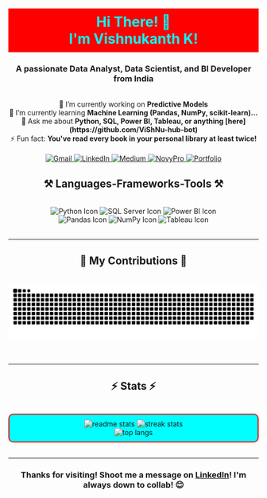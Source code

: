 <div align="center">
  <h1 style="color: cyan; background-color: red; padding: 10px;">Hi There! 👋<br>I'm Vishnukanth K!</h1>
  <h3>A passionate Data Analyst, Data Scientist, and BI Developer from India</h3>
  <br>
  <div>
    🔭 I’m currently working on <strong>Predictive Models</strong><br>
    🌱 I’m currently learning <strong>Machine Learning (Pandas, NumPy, scikit-learn)...</strong><br>
    💬 Ask me about <strong>Python, SQL, Power BI, Tableau, or anything [here](https://github.com/ViShNu-hub-bot)</strong><br>
    ⚡ Fun fact: <strong>You've read every book in your personal library at least twice!</strong>
  </div>
  <br>
  <div> 
    <a href="mailto:vishnukanthvis@gmail.com">
      <img src="https://img.shields.io/badge/Gmail-333333?style=for-the-badge&logo=gmail&logoColor=red" alt="Gmail">
    </a>
    <a href="https://www.linkedin.com/in/vishnukanth-k-a5552327b/" target="_blank">
      <img src="https://img.shields.io/badge/LinkedIn-0077B5?style=for-the-badge&logo=linkedin&logoColor=white" alt="LinkedIn">
    </a>
    <a href="https://medium.com/@vishnukanthvis" target="_blank">
      <img src="https://img.shields.io/badge/Medium-000000?style=for-the-badge&logo=medium&logoColor=white" alt="Medium">
    </a>
    <a href="https://www.novypro.com/profile_projects/vishnukanthk" target="_blank">
      <img src="https://img.shields.io/badge/NovyPro-7B68EE?style=for-the-badge&logo=checkmarx&logoColor=white" alt="NovyPro">
    </a>
    <a href="https://vishnukanth.vercel.app" target="_blank">
      <img src="https://img.shields.io/badge/Portfolio-lightcoral?style=for-the-badge&logo=V&logoColor=white" alt="Portfolio">
    </a>
  </div>

  <h2>⚒️ Languages-Frameworks-Tools ⚒️</h2>
  <br>
  <div>
    <img src="https://img.icons8.com/color/48/000000/python.png" width="48" alt="Python Icon">
    <img src="https://cdn-icons-png.flaticon.com/128/4492/4492311.png" width="48" alt="SQL Server Icon">
    <img src="https://img.icons8.com/color/48/000000/power-bi.png" width="48" alt="Power BI Icon"><br>
    <img src="https://img.icons8.com/color/48/000000/pandas.png" width="48" alt="Pandas Icon">
    <img src="https://img.icons8.com/color/48/000000/numpy.png" width="48" alt="NumPy Icon">
    <img src="https://cdn.iconscout.com/icon/free/png-512/free-tableau-5376637-4489897.png" width="48" alt="Tableau Icon">
  </div>

  <br>
  <hr>
  <div>
    <h2>🐍 My Contributions 🐍</h2>
    <br>
    <img alt="snake eating my contributions" src="https://raw.githubusercontent.com/salesp07/salesp07/output/github-contribution-grid-snake.svg">
    <br><br><br>
  </div>
  <hr>
  <h2>⚡ Stats ⚡</h2>
  <br>
  <div style="background-color: cyan; padding: 10px; border-radius: 10px; border: 2px solid red;">
    <img width="390" src="https://github-readme-stats.vercel.app/api?username=ViShNu-hub-bot&count_private=true&theme=react&border_radius=10" alt="readme stats">
    <img width="390" src="https://github-readme-streak-stats.herokuapp.com/?user=ViShNu-hub-bot&count_private=true&theme=react&border_radius=10" alt="streak stats">
    <br>
    <img width="325" src="https://github-readme-stats.vercel.app/api/top-langs/?username=ViShNu-hub-bot&langs_count=2&layout=compact&theme=react&border_radius=10&hide=html&exclude_repo=github-readme-stats&hide_border=true&title_color=4CAF50&bg_color=FFFFFF00&text_color=000" alt="top langs">
  </div>
  <br>
  <hr>
  <div align="center">
    <h3>Thanks for visiting! Shoot me a message on <a href="https://www.linkedin.com/in/vishnukanth-k-a5552327b/">LinkedIn</a>! I'm always down to collab! 😊</h3>
  </div>
</div>
